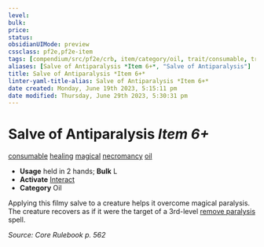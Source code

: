 ```yaml
---
level:
bulk:
price:
status:
obsidianUIMode: preview
cssclass: pf2e,pf2e-item
tags: [compendium/src/pf2e/crb, item/category/oil, trait/consumable, trait/healing, trait/magical, trait/necromancy, trait/oil]
aliases: [Salve of Antiparalysis *Item 6+*, "Salve of Antiparalysis"]
title: Salve of Antiparalysis *Item 6+*
linter-yaml-title-alias: Salve of Antiparalysis *Item 6+*
date created: Monday, June 19th 2023, 5:15:11 pm
date modified: Thursday, June 29th 2023, 5:30:31 pm
---
```


# Salve of Antiparalysis *Item 6+*

[consumable](rules/traits/consumable.md) [healing](rules/traits/healing.md) [magical](rules/traits/magical.md) [necromancy](rules/traits/necromancy.md) [oil](rules/traits/oil.md)  

- **Usage** held in 2 hands; **Bulk** L
- **Activate** [Interact](rules/actions/interact.md)
- **Category** Oil

Applying this filmy salve to a creature helps it overcome magical paralysis. The creature recovers as if it were the target of a 3rd-level [remove paralysis](compendium/spells/remove-paralysis.md) spell.

*Source: Core Rulebook p. 562*
